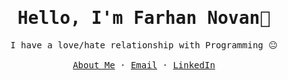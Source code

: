 <p align="center">
  <h1 align="center"><samp>Hello, I'm Farhan Novan👋</samp></h1>
</p>

<p align="center">
  <samp>
    I have a love/hate relationship with Programming 😐
    <!-- <a href="https://farhannovan.com">farhannovan.com</a> -->
    <br />
    <br />
    <a href="https://farhannovan.com">About Me</a>
    ·
    <a href="mailto:farhannovan@gmail.com">Email</a>
    ·
    <a href="https://linkedin.com/in/farhannovan/">LinkedIn</a>
  </samp>
</p>
